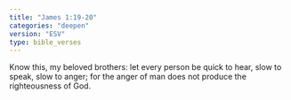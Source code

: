 ```yaml
---
title: "James 1:19-20"
categories: "deepen"
version: "ESV"
type: bible_verses
---
```


Know this, my beloved brothers: let every person be quick to hear, slow to speak, slow to anger; for the anger of man does not produce the righteousness of God.